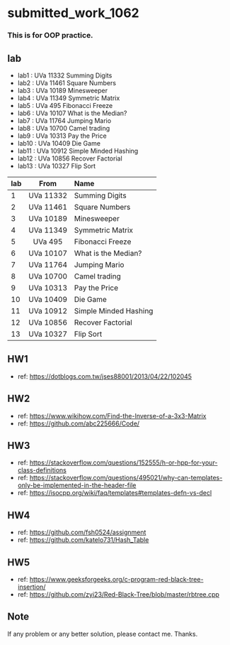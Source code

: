 # submitted_work_1062
### This is for OOP practice.

## lab
- lab1  : UVa 11332 Summing Digits  
- lab2  : UVa 11461 Square Numbers  
- lab3  : UVa 10189 Minesweeper     
- lab4  : UVa 11349 Symmetric Matrix
- lab5  : UVa   495 Fibonacci Freeze
- lab6  : UVa 10107 What is the Median?
- lab7  : UVa 11764 Jumping Mario
- lab8  : UVa 10700 Camel trading
- lab9  : UVa 10313 Pay the Price
- lab10 : UVa 10409 Die Game
- lab11 : UVa 10912	Simple Minded Hashing
- lab12 : UVa 10856 Recover Factorial
- lab13 : UVa 10327 Flip Sort

| lab |      From     |       Name            |
| --- |:-------------:|:--------------------- |
|  1  |   UVa 11332   | Summing Digits        |
|  2  |   UVa 11461   | Square Numbers        |
|  3  |   UVa 10189   | Minesweeper           |
|  4  |   UVa 11349   | Symmetric Matrix      |
|  5  |   UVa   495   | Fibonacci Freeze      |
|  6  |   UVa 10107   | What is the Median?   |
|  7  |   UVa 11764   | Jumping Mario         |
|  8  |   UVa 10700   | Camel trading         |
|  9  |   UVa 10313   | Pay the Price         |
|  10 |   UVa 10409   | Die Game              |
|  11 |   UVa 10912	  | Simple Minded Hashing |
|  12 |   UVa 10856   | Recover Factorial     |
|  13 |   UVa 10327   | Flip Sort             |

## HW1
- ref: https://dotblogs.com.tw/jses88001/2013/04/22/102045

## HW2
- ref: https://www.wikihow.com/Find-the-Inverse-of-a-3x3-Matrix
- ref: https://github.com/abc225666/Code/

## HW3
- ref: https://stackoverflow.com/questions/152555/h-or-hpp-for-your-class-definitions
- ref:  https://stackoverflow.com/questions/495021/why-can-templates-only-be-implemented-in-the-header-file
- ref: https://isocpp.org/wiki/faq/templates#templates-defn-vs-decl

## HW4
- ref: https://github.com/fsh0524/assignment
- ref: https://github.com/katelo731/Hash_Table

## HW5
- ref: https://www.geeksforgeeks.org/c-program-red-black-tree-insertion/
- ref: https://github.com/zyi23/Red-Black-Tree/blob/master/rbtree.cpp

## Note
If any problem or any better solution, please contact me. Thanks.
